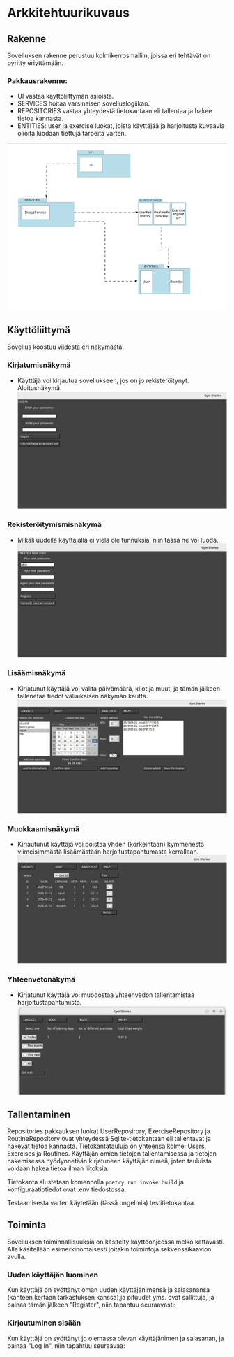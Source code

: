 # Arkkitehtuurikuvaus

## Rakenne

Sovelluksen rakenne perustuu kolmikerrosmalliin, joissa eri tehtävät on pyritty eriyttämään. 

### Pakkausrakenne:

* UI vastaa käyttöliittymän asioista.
* SERVICES hoitaa varsinaisen sovelluslogiikan.
* REPOSITORIES vastaa yhteydestä tietokantaan eli tallentaa ja hakee tietoa kannasta.
* ENTITIES: user ja exercise luokat, joista käyttäjää ja harjoitusta kuvaavia olioita luodaan tiettujä tarpeita varten.

![arkkitehtuuri_kuva](https://github.com/ollhaa/ot-harjoitustyo/blob/master/dokumentaatio/kuvat/arkkitehtuuri.png)

## Käyttöliittymä

Sovellus koostuu viidestä eri näkymästä.

### Kirjatumisnäkymä 
- Käyttäjä voi kirjautua sovellukseen, jos on jo rekisteröitynyt. Aloitusnäkymä.
![Login](https://github.com/ollhaa/ot-harjoitustyo/blob/master/dokumentaatio/kuvat/Log.png)

### Rekisteröitymismisnäkymä
- Mikäli uudellä käyttäjällä ei vielä ole tunnuksia, niin tässä ne voi luoda.
![Create](https://github.com/ollhaa/ot-harjoitustyo/blob/master/dokumentaatio/kuvat/Create_new_user.png)

### Lisäämisnäkymä
- Kirjatunut käyttäjä voi valita päivämäärä, kilot ja muut, ja tämän jälkeen tallenetaa tiedot väliaikaisen näkymän kautta.
![Add](https://github.com/ollhaa/ot-harjoitustyo/blob/master/dokumentaatio/kuvat/Add_view.png)

### Muokkaamisnäkymä
- Kirjautunut käyttäjä voi poistaa yhden (korkeintaan) kymmenestä viimeisimmästä lisäämästään harjoitustapahtumasta kerrallaan.
![Edit](https://github.com/ollhaa/ot-harjoitustyo/blob/master/dokumentaatio/kuvat/Edit_view.png)

### Yhteenvetonäkymä
- Kirjatunut käyttäjä voi muodostaa yhteenvedon tallentamistaa harjoitustapahtumista.
![Analytics](https://github.com/ollhaa/ot-harjoitustyo/blob/master/dokumentaatio/kuvat/Analytics_view.png)

## Tallentaminen

Repositories pakkauksen luokat UserReposirory, ExerciseRepository ja RoutineRepository ovat yhteydessä Sqlite-tietokantaan eli tallentavat ja hakevat tietoa kannasta. Tietokantatauluja on yhteensä kolme: Users, Exercises ja Routines. Käyttäjän omien tietojen tallentamisessa ja tietojen hakemisessa hyödynnetään kirjatuneen käyttäjän nimeä, joten tauluista voidaan hakea tietoa ilman liitoksia. 

Tietokanta alustetaan komennolla `poetry run invoke build` ja konfiguraatiotiedot ovat .env tiedostossa. 

Testaamisesta varten käytetään (tässä ongelmia) testitietokantaa.

## Toiminta

Sovelluksen toiminnallisuuksia on käsitelty käyttöohjeessa melko kattavasti. Alla käsitellään esimerkinomaisesti joitakin toimintoja sekvenssikaavion avulla.

### Uuden käyttäjän luominen

Kun käyttäjä on syöttänyt oman uuden käyttäjänimensä ja salasanansa (kahteen kertaan tarkastuksen kanssa),ja pituudet yms. ovat sallittuja, ja painaa tämän jälkeen 
"Register", niin tapahtuu seuraavasti:


### Kirjautuminen sisään 

Kun käyttäjä on syöttänyt jo olemassa olevan käyttäjänimen ja salasanan, ja painaa "Log In", niin tapahtuu seuraavaa:

